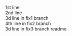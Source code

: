 1st line<br>
2nd line<br>
3d line in fix1 branch<br>
4th line in fix2 branch<br>
3d line in fix3 branch readme
